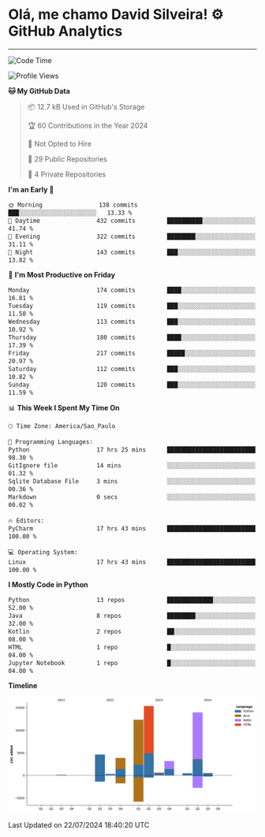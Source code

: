 
# Olá, me chamo David Silveira! ⚙️ GitHub Analytics

---
<!--START_SECTION:waka-->
![Code Time](http://img.shields.io/badge/Code%20Time-163%20hrs%209%20mins-blue)

![Profile Views](http://img.shields.io/badge/Profile%20Views-24-blue)

**🐱 My GitHub Data** 

> 📦 12.7 kB Used in GitHub's Storage 
 > 
> 🏆 60 Contributions in the Year 2024
 > 
> 🚫 Not Opted to Hire
 > 
> 📜 29 Public Repositories 
 > 
> 🔑 4 Private Repositories 
 > 
**I'm an Early 🐤** 

```text
🌞 Morning                138 commits         ███░░░░░░░░░░░░░░░░░░░░░░   13.33 % 
🌆 Daytime                432 commits         ██████████░░░░░░░░░░░░░░░   41.74 % 
🌃 Evening                322 commits         ████████░░░░░░░░░░░░░░░░░   31.11 % 
🌙 Night                  143 commits         ███░░░░░░░░░░░░░░░░░░░░░░   13.82 % 
```
📅 **I'm Most Productive on Friday** 

```text
Monday                   174 commits         ████░░░░░░░░░░░░░░░░░░░░░   16.81 % 
Tuesday                  119 commits         ███░░░░░░░░░░░░░░░░░░░░░░   11.50 % 
Wednesday                113 commits         ███░░░░░░░░░░░░░░░░░░░░░░   10.92 % 
Thursday                 180 commits         ████░░░░░░░░░░░░░░░░░░░░░   17.39 % 
Friday                   217 commits         █████░░░░░░░░░░░░░░░░░░░░   20.97 % 
Saturday                 112 commits         ███░░░░░░░░░░░░░░░░░░░░░░   10.82 % 
Sunday                   120 commits         ███░░░░░░░░░░░░░░░░░░░░░░   11.59 % 
```


📊 **This Week I Spent My Time On** 

```text
🕑︎ Time Zone: America/Sao_Paulo

💬 Programming Languages: 
Python                   17 hrs 25 mins      █████████████████████████   98.30 % 
GitIgnore file           14 mins             ░░░░░░░░░░░░░░░░░░░░░░░░░   01.32 % 
Sqlite Database File     3 mins              ░░░░░░░░░░░░░░░░░░░░░░░░░   00.36 % 
Markdown                 0 secs              ░░░░░░░░░░░░░░░░░░░░░░░░░   00.02 % 

🔥 Editors: 
PyCharm                  17 hrs 43 mins      █████████████████████████   100.00 % 

💻 Operating System: 
Linux                    17 hrs 43 mins      █████████████████████████   100.00 % 
```

**I Mostly Code in Python** 

```text
Python                   13 repos            █████████████░░░░░░░░░░░░   52.00 % 
Java                     8 repos             ████████░░░░░░░░░░░░░░░░░   32.00 % 
Kotlin                   2 repos             ██░░░░░░░░░░░░░░░░░░░░░░░   08.00 % 
HTML                     1 repo              █░░░░░░░░░░░░░░░░░░░░░░░░   04.00 % 
Jupyter Notebook         1 repo              █░░░░░░░░░░░░░░░░░░░░░░░░   04.00 % 
```



**Timeline**

![Lines of Code chart](https://raw.githubusercontent.com/DavidSilveira80/DavidSilveira80/master/assets/bar_graph.png)


 Last Updated on 22/07/2024 18:40:20 UTC
<!--END_SECTION:waka-->


